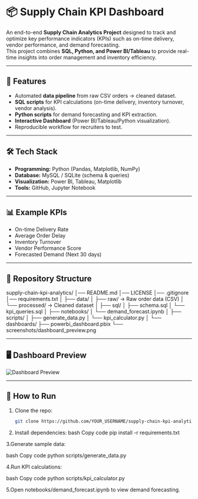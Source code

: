 # 📦 Supply Chain KPI Dashboard

An end-to-end **Supply Chain Analytics Project** designed to track and optimize key performance indicators (KPIs) such as on-time delivery, vendor performance, and demand forecasting.  
This project combines **SQL, Python, and Power BI/Tableau** to provide real-time insights into order management and inventory efficiency.

---

## 🚀 Features
- Automated **data pipeline** from raw CSV orders → cleaned dataset.  
- **SQL scripts** for KPI calculations (on-time delivery, inventory turnover, vendor analysis).  
- **Python scripts** for demand forecasting and KPI extraction.  
- **Interactive Dashboard** (Power BI/Tableau/Python visualization).  
- Reproducible workflow for recruiters to test.  

---

## 🛠️ Tech Stack
- **Programming:** Python (Pandas, Matplotlib, NumPy)  
- **Database:** MySQL / SQLite (schema & queries)  
- **Visualization:** Power BI, Tableau, Matplotlib  
- **Tools:** GitHub, Jupyter Notebook  

---

## 📊 Example KPIs
- On-time Delivery Rate  
- Average Order Delay  
- Inventory Turnover  
- Vendor Performance Score  
- Forecasted Demand (Next 30 days)  

---

## 📂 Repository Structure
supply-chain-kpi-analytics/
│── README.md
│── LICENSE
│── .gitignore
│── requirements.txt
│
├── data/
│ ├── raw/ → Raw order data (CSV)
│ └── processed/ → Cleaned dataset
│
├── sql/
│ ├── schema.sql
│ └── kpi_queries.sql
│
├── notebooks/
│ └── demand_forecast.ipynb
│
├── scripts/
│ ├── generate_data.py
│ └── kpi_calculator.py
│
└── dashboards/
├── powerbi_dashboard.pbix
└── screenshots/dashboard_preview.png


---

## 🖥️ Dashboard Preview
![Dashboard Preview](dashboards/screenshots/dashboard_preview.png)

---

## 📌 How to Run
1. Clone the repo:
   ```bash
   git clone https://github.com/YOUR_USERNAME/supply-chain-kpi-analytics.git
   
2. Install dependencies:
bash
Copy code
pip install -r requirements.txt

3.Generate sample data:

bash
Copy code
python scripts/generate_data.py

4.Run KPI calculations:

bash
Copy code
python scripts/kpi_calculator.py

5.Open notebooks/demand_forecast.ipynb to view demand forecasting.
